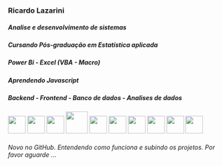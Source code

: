 <h3>Ricardo Lazarini</h3>

##### Analise e desenvolvimento de sistemas 
##### Cursando Pós-graduação em Estatística aplicada
##### Power Bi - Excel (VBA - Macro)
##### Aprendendo Javascript
##### Backend - Frontend - Banco de dados - Analises de dados

<img src="https://cdn.jsdelivr.net/gh/devicons/devicon/icons/csharp/csharp-original.svg"  height="40" width="40" style="max-width:100%;"></img>
<img src="https://cdn.jsdelivr.net/gh/devicons/devicon/icons/python/python-original.svg"  height="40" width="40" style="max-width:100%;"></img>
<img src="https://cdn.jsdelivr.net/gh/devicons/devicon/icons/java/java-original-wordmark.svg" height="40" width="40" style="max-width:100%;"/></img>
<img src="https://cdn.jsdelivr.net/gh/devicons/devicon/icons/php/php-original.svg" height="50" width="50" style="max-width:100%;"/></img>
<img src="https://cdn.jsdelivr.net/gh/devicons/devicon/icons/html5/html5-original-wordmark.svg" height="40" width="40" style="max-width:100%;"></img>
<img src="https://cdn.jsdelivr.net/gh/devicons/devicon/icons/css3/css3-original-wordmark.svg" height="40" width="40" style="max-width:100%;"></img>
<img src="https://cdn.jsdelivr.net/gh/devicons/devicon/icons/bootstrap/bootstrap-original-wordmark.svg" height="40" width="40" style="max-width:100%;"></img>
<img src="https://cdn.jsdelivr.net/gh/devicons/devicon/icons/jupyter/jupyter-original-wordmark.svg" height="40" width="40" style="max-width:100%;"></img>
<img src="https://cdn.jsdelivr.net/gh/devicons/devicon/icons/mysql/mysql-original.svg" height="40" width="40" style="max-width:100%;"></img>
<img src="https://cdn.jsdelivr.net/gh/devicons/devicon/icons/microsoftsqlserver/microsoftsqlserver-plain.svg" height="40" width="40" style="max-width:100%;"></img>

###### Novo no GitHub. Entendendo como funciona e subindo os projetos. Por favor aguarde ...

